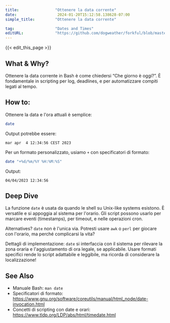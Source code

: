 ```yaml
---
title:                "Ottenere la data corrente"
date:                  2024-01-20T15:12:58.138628-07:00
simple_title:         "Ottenere la data corrente"

tag:                  "Dates and Times"
editURL:              "https://github.com/dogweather/forkful/blob/master/content/it/bash/getting-the-current-date.md"
---
```


{{< edit_this_page >}}

## What & Why?
Ottenere la data corrente in Bash è come chiedersi “Che giorno è oggi?”. È fondamentale in scripting per log, deadlines, e per automatizzare compiti legati al tempo.

## How to:
Ottenere la data e l'ora attuali è semplice:

```Bash
date
```

Output potrebbe essere:

```
mar apr  4 12:34:56 CEST 2023
```

Per un formato personalizzato, usiamo `+` con specificatori di formato:

```Bash
date "+%d/%m/%Y %H:%M:%S"
```

Output:

```
04/04/2023 12:34:56
```

## Deep Dive
La funzione `date` è usata da quando le shell su Unix-like systems esistono. È versatile e si appoggia al sistema per l'orario. Gli script possono usarlo per marcare eventi (timestamps), per timeout, e nelle operazioni cron.

Alternatives? `date` non è l'unica via. Potresti usare `awk` o `perl` per giocare con l'orario, ma perché complicarsi la vita?

Dettagli di implementazione: `date` si interfaccia con il sistema per rilevare la zona oraria e l'aggiustamento di ora legale, se applicabile. Usare formati specifici rende lo script adattabile e leggibile, ma ricorda di considerare la localizzazione!

## See Also
- Manuale Bash: `man date`
- Specificatori di formato: https://www.gnu.org/software/coreutils/manual/html_node/date-invocation.html
- Concetti di scripting con date e orari: https://www.tldp.org/LDP/abs/html/timedate.html
